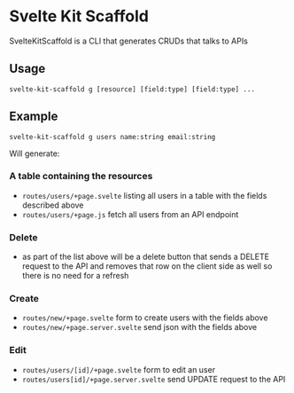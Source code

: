 # Svelte Kit Scaffold

SvelteKitScaffold is a CLI that generates CRUDs that talks to APIs

## Usage

`svelte-kit-scaffold g [resource] [field:type] [field:type] ...`

## Example
`svelte-kit-scaffold g users name:string email:string`

Will generate:

### A table containing the resources
* `routes/users/+page.svelte` listing all users in a table with the fields described above
* `routes/users/+page.js` fetch all users from an API endpoint

### Delete
- as part of the list above will be a delete button that sends a DELETE request to the API and removes that row on the client side as well so there is no need for a refresh

### Create
* `routes/new/+page.svelte` form to create users with the fields above
* `routes/new/+page.server.svelte` send json with the fields above

### Edit
* `routes/users/[id]/+page.svelte` form to edit an user
* `routes/users[id]/+page.server.svelte` send UPDATE request to the API
